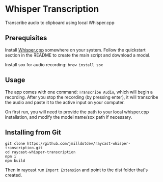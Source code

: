 # Whisper Transcription

Transcribe audio to clipboard using local Whisper.cpp

## Prerequisites

Install [Whisper.cpp](https://github.com/ggerganov/whisper.cpp) somewhere on your system. Follow the quickstart section in the README to create the main script and download a model.

Install sox for audio recording: `brew install sox`

## Usage

The app comes with one command: `Transcribe Audio`, which will begin a recording. After you stop the recording (by pressing enter), it will transcribe the audio and paste it to the active input on your computer.

On first run, you will need to provide the path to your local whisper.cpp installation, and modify the model name/sox path if necessary.

## Installing from Git

```
git clone https://github.com/jmilldotdev/raycast-whisper-transcription.git
cd raycast-whisper-transcription
npm i
npm build
```

Then in raycast run `Import Extension` and point to the dist folder that's created.